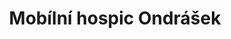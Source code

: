 ---
id: 92260888-6be5-46ad-b3ed-4ca527e230b3
title: Mobílní hospic Ondrášek
price: 23133
year: 2015
description: undefined
kouskovani: true
locationName: undefined
position:
  lng: 18.2349357338131
  lat: 49.79280412731234
---